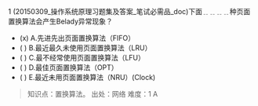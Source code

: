 1
(20150309_操作系统原理习题集及答案_笔试必需品_doc)下面﹎﹎﹎﹎种页面置换算法会产生Belady异常现象？
- (x) A.先进先出页面置换算法（FIFO） 
- ( ) B.最近最久未使用页面置换算法（LRU） 
- ( ) C.最不经常使用页面置换算法（LFU） 
- ( ) D.最佳页面置换算法（OPT）
- ( ) E.最近未用页面置换算法（NRU）(Clock)

> 知识点：置换算法。
> 出处：网络
> 难度：1
> A
